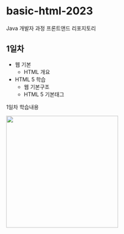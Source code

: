 # basic-html-2023 
Java 개발자 과정 프론트앤드 리포지토리


## 1일차 
- 웹 기본
    - HTML 개요 
- HTML 5 학습
    - 웹 기본구조
    - HTML 5 기본태그


1일차 학습내용

<img src="https://user-images.githubusercontent.com/101508116/226657323-e06efc3f-0687-4e37-b1d4-26ecde1317e9.png" width="300">






